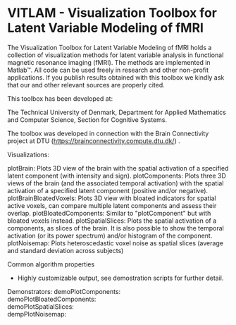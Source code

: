 # VITLAM - Visualization Toolbox for Latent Variable Modeling of fMRI
The Visualization Toolbox for Latent Variable Modeling of fMRI holds a 
collection of visualization methods for latent variable analysis in 
functional magnetic resonance imaging (fMRI). The methods are implemented 
in Matlab™. All code can be used freely in research and other non-profit 
applications. If you publish results obtained with this toolbox we kindly 
ask that our and other relevant sources are properly cited. 

This toolbox has been developed at:

The Technical University of Denmark, 
Department for Applied Mathematics and Computer Science,
Section for Cognitive Systems.

The toolbox was developed in connection with the Brain Connectivity project 
at DTU (https://brainconnectivity.compute.dtu.dk/) .

Visualizations:

plotBrain:              Plots 3D view of the brain with the spatial activation of a specified latent component (with intensity and sign).
plotComponents:         Plots three 3D views of the brain (and the associated temporal activation) with the spatial activation of a specified latent component (positive and/or negative).
plotBrainBloatedVoxels: Plots 3D view with bloated indicators for spatial active voxels, can compare multiple latent components and assess their overlap.
plotBloatedComponents:  Similar to "plotComponent" but with bloated voxels instead.
plotSpatialSlices:      Plots the spatial activation of a components, as slices of the brain. It is also possible to show the temporal activation (or its power spectrum) and/or histogram of the component.
plotNoisemap:           Plots heteroscedastic voxel noise as spatial slices (average and standard deviation across subjects)

Common algorithm properties

* Highly customizable output, see demostration scripts for further detail.

Demonstrators:
demoPlotComponents:         
demoPlotBloatedComponents:  
demoPlotSpatialSlices:      
dempPlotNoisemap:           

